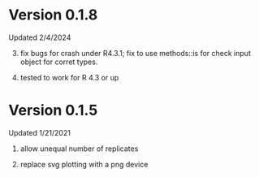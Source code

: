 # Version 0.1.8

Updated 2/4/2024

3) fix bugs for crash under R4.3.1; fix to use methods::is for check input object for 
corret types.

4) tested to work for R 4.3 or up

# Version 0.1.5

Updated 1/21/2021

1) allow unequal number of replicates 

2) replace svg plotting with a png device 

